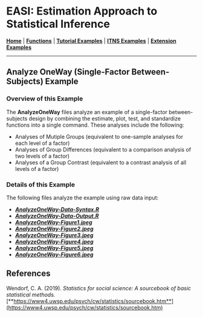 # EASI: Estimation Approach to Statistical Inference

[**Home**](https://github.com/cwendorf/EASI/) | 
[**Functions**](https://github.com/cwendorf/EASI/tree/master/A-Functions) | 
[**Tutorial Examples**](https://github.com/cwendorf/EASI/tree/master/B-TutorialExamples) | 
[**ITNS Examples**](https://github.com/cwendorf/EASI/tree/master/C-ITNSExamples) | 
[**Extension Examples**](https://github.com/cwendorf/EASI/tree/master/D-ExtensionExamples)

---

## Analyze OneWay (Single-Factor Between-Subjects) Example

### Overview of this Example

The **AnalyzeOneWay** files analyze an example of a single-factor between-subjects design by combining the estimate, plot, test, and standardize functions into a single command. These analyses include the following:

- Analyses of Mutiple Groups (equivalent to one-sample analyses for each level of a factor)
- Analyses of Group Differences (equivalent to a comparison analysis of two levels of a factor)
- Analyses of a Group Contrast (equivalent to a contrast analysis of all levels of a factor)

### Details of this Example
 
The following files analyze the example using raw data input:

- [**_AnalyzeOneWay-Data-Syntax.R_**](./AnalyzeOneWay-Data-Syntax.R)
- [**_AnalyzeOneWay-Data-Output.R_**](./AnalyzeOneWay-Data-Output.R)
- [**_AnalyzeOneWay-Figure1.jpeg_**](./AnalyzeOneWay-Figure1.jpeg)
- [**_AnalyzeOneWay-Figure2.jpeg_**](./AnalyzeOneWay-Figure2.jpeg)
- [**_AnalyzeOneWay-Figure3.jpeg_**](./AnalyzeOneWay-Figure3.jpeg)
- [**_AnalyzeOneWay-Figure4.jpeg_**](./AnalyzeOneWay-Figure4.jpeg)
- [**_AnalyzeOneWay-Figure5.jpeg_**](./AnalyzeOneWay-Figure5.jpeg)
- [**_AnalyzeOneWay-Figure6.jpeg_**](./AnalyzeOneWay-Figure6.jpeg)

## References

Wendorf, C. A. (2019). _Statistics for social science: A sourcebook of basic statistical methods._ [**https://www4.uwsp.edu/psych/cw/statistics/sourcebook.htm**](https://www4.uwsp.edu/psych/cw/statistics/sourcebook.htm)
